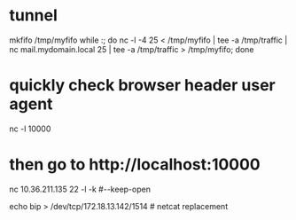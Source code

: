 # tunnel
mkfifo /tmp/myfifo
while :; do nc -l -4 25 < /tmp/myfifo | tee -a /tmp/traffic | nc mail.mydomain.local 25 | tee -a /tmp/traffic > /tmp/myfifo; done


# quickly check browser header user agent
nc -l 10000
# then go to http://localhost:10000 

nc 10.36.211.135 22 -l -k #--keep-open


echo bip > /dev/tcp/172.18.13.142/1514 # netcat replacement
